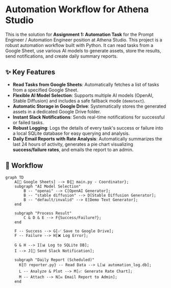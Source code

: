 # Automation Workflow for Athena Studio

This is the solution for **Assignment 1: Automation Task** for the Prompt Engineer / Automation Engineer position at Athena Studio. This project is a robust automation workflow built with Python. It can read tasks from a Google Sheet, use various AI models to generate assets, store the results, send notifications, and create daily summary reports.

## ✨ Key Features

-   **Read Tasks from Google Sheets**: Automatically fetches a list of tasks from a specified Google Sheet.
-   **Flexible AI Model Selection**: Supports multiple AI models (OpenAI, Stable Diffusion) and includes a safe fallback mode (`demotext`).
-   **Automatic Storage in Google Drive**: Systematically stores the generated assets in a dedicated Google Drive folder.
-   **Instant Slack Notifications**: Sends real-time notifications for successful or failed tasks.
-   **Robust Logging**: Logs the details of every task's success or failure into a local SQLite database for easy querying and analysis.
-   **Daily Email Reports with Rate Analysis**: Automatically summarizes the last 24 hours of activity, generates a pie chart visualizing **success/failure rates**, and emails the report to an admin.

## 🚀 Workflow

```mermaid
graph TD
    A[📝 Google Sheets] --> B{🤖 main.py - Coordinator};
    subgraph "AI Model Selection"
        B -- "openai" --> C[OpenAI Generator];
        B -- "stable diffusion" --> D[Stable Diffusion Generator];
        B -- "default/invalid" --> E[Demo Text Generator];
    end
    
    subgraph "Process Result"
        C & D & E --> F{Success/Failure?};
    end

    F -- Success --> G[✅ Save to Google Drive];
    F -- Failure --> H[❌ Log Error];
    
    G & H --> I[📊 Log to SQLite DB];
    I --> J[📢 Send Slack Notification];

    subgraph "Daily Report (Scheduled)"
      K{⏰ reporter.py} -- Read Data --> L[📊 automation_log.db];
      L -- Analyze & Plot --> M[📈 Generate Rate Chart];
      M -- Attach --> N[✉️ Email Report to Admin];
    end
